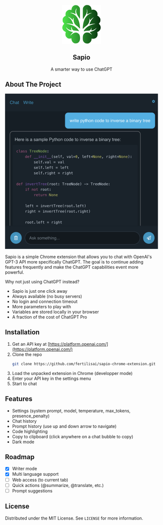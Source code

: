 <!-- PROJECT LOGO -->
<br />
<div align="center">
  <a href="https://github.com/fertilisai/sapio-chrome-extension">
    <img src="assets/favicon-128x128.png" alt="Logo" width="128" height="128">
  </a>

  <h2 align="center">Sapio</h2>

  <p align="center">
    A smarter way to use ChatGPT
  </p>
</div>

<!-- ABOUT THE PROJECT -->

## About The Project

![Sapio-screenshot](assets/Screenshot.png)

Sapio is a simple Chrome extension that allows you to chat with OpenAI's GPT-3 API more specifically ChatGPT. The goal is to continue adding features frequently and make the ChatGPT capabilities event more powerful.

Why not just using ChatGPT instead?

- Sapio is just one click away
- Always available (no busy servers)
- No login and connection timeout
- More parameters to play with
- Variables are stored locally in your browser
- A fraction of the cost of ChatGPT Pro

<!-- INSTALLATION -->

## Installation

1. Get an API key at [https://platform.openai.com/](https://platform.openai.com/)
2. Clone the repo
   ```sh
   git clone https://github.com/fertilisai/sapio-chrome-extension.git
   ```
3. Load the unpacked extension in Chrome (developper mode)
4. Enter your API key in the settings menu
5. Start to chat

<!-- FEATURES -->

## Features

- Settings (system prompt, model, temperature, max_tokens, presence_penalty)
- Chat history
- Prompt history (use up and down arrow to navigate)
- Code highlighting
- Copy to clipboard (click anywhere on a chat bubble to copy)
- Dark mode

<!-- ROADMAP -->

## Roadmap

- [x] Writer mode
- [x] Multi language support
- [ ] Web access (to current tab)
- [ ] Quick actions (@summarize, @translate, etc.)
- [ ] Prompt suggestions

<!-- LICENSE -->

## License

Distributed under the MIT License. See `LICENSE` for more information.
